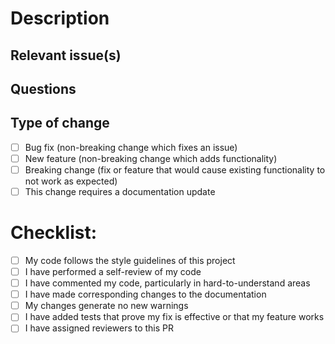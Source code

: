 # Description
<!-- Please include a summary of the changes. Please also include relevant motivation and context. -->

## Relevant issue(s)

<!-- List the issues related to this PR here in the format "#[ISSUE NUMBER]". Ideally, there should only be one issue per PR. -->
<!-- For example:
- #1
- #2
 -->

## Questions
<!-- Please note any questions or concerns about this PR here, or specific areas you would like reviewers to pay special attention to -->

## Type of change

<!-- Please delete options that are not relevant. -->

- [ ] Bug fix (non-breaking change which fixes an issue)
- [ ] New feature (non-breaking change which adds functionality)
- [ ] Breaking change (fix or feature that would cause existing functionality to not work as expected)
- [ ] This change requires a documentation update

# Checklist:

- [ ] My code follows the style guidelines of this project
- [ ] I have performed a self-review of my code
- [ ] I have commented my code, particularly in hard-to-understand areas
- [ ] I have made corresponding changes to the documentation
- [ ] My changes generate no new warnings
- [ ] I have added tests that prove my fix is effective or that my feature works
- [ ] I have assigned reviewers to this PR
